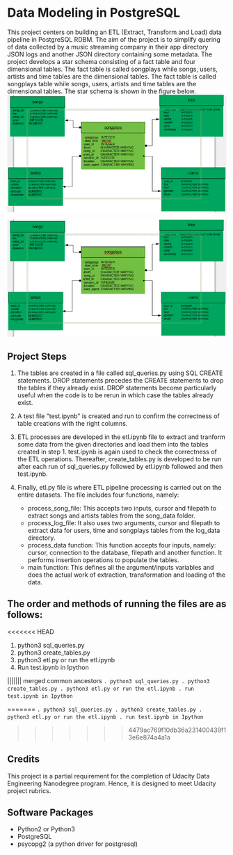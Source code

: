 # Data Modeling in PostgreSQL
This project centers on building an ETL (Extract, Transform and Load) data pipeline in PostgreSQL RDBM.
The aim of the project is to simplify quering of data collected by a music streaming company in their app directory  JSON logs and another JSON directory containing some metadata. 
The project develops a star schema consisting of a fact table and four dimensional tables.
The fact table is called songplays while songs, users, artists and time  tables are the dimensional tables. 
The fact table is called songplays table while songs, users, artists and time  tables are the dimensional tables. The star schema is shown in the figure below. 
![alt text](table.png "Star Schema")

![Star Schema](table.png)


## Project Steps
1. The tables are created in a file called sql_queries.py using SQL CREATE statements. DROP statements precedes the CREATE statements to drop the tables if they already exist. DROP statements become particularly useful when the code is to be rerun in which case the tables already exist.

1. A test file "test.ipynb" is created and run to confirm the correctness of table creations with the right columns.

1. ETL processes are developed in the etl.ipynb file to extract and tranform some data from the given directories and load them into the tables created in step 1. test.ipynb is again used to check the correctness of the ETL operations. Thereafter, create_tables.py is developed to be run after each run of sql_queries.py followed by etl.ipynb followed and then test.ipynb.

1. Finally, etl.py file is where ETL pipeline processing is carried out on the entire datasets. The file includes four functions, namely:
    * process_song_file: This accepts two inputs, cursor and filepath to extract songs and artists tables from the song_data folder.
    * process_log_file: It also uses two arguments, cursor and filepath to extract  data for users, time and songplays tables from the log_data directory.
    * process_data function: This function accepts four inputs, namely: cursor, connection to the database, filepath and another function. It performs insertion operations to populate the tables.
    * main function: This defines all the argument/inputs variables and does the actual work of extraction, transformation and loading of the data.

## The order and methods of running the files are as follows:
<<<<<<< HEAD
   
1.  python3 sql_queries.py
1.  python3 create_tables.py
1.  python3 etl.py or run the etl.ipynb
1.  Run test.ipynb in Ipython
                            

||||||| merged common ancestors
    ```
    . python3 sql_queries.py
    . python3 create_tables.py
    . python3 etl.py or run the etl.ipynb
    . run test.ipynb in Ipython
                            ```

=======
    `
    . python3 sql_queries.py
    . python3 create_tables.py
    . python3 etl.py or run the etl.ipynb
    . run test.ipynb in Ipython
                            `
>>>>>>> 4479ac769f10db36a231400439f13e6e874a4a1a
## Credits
This project is a partial requirement for the completion of Udacity Data Engineering Nanodegree program. Hence, it is designed to meet Udacity project rubrics. [](www.udacity.com/)

## Software Packages
* Python2 or Python3
* PostgreSQL
* psycopg2 (a python driver for postgresql)



